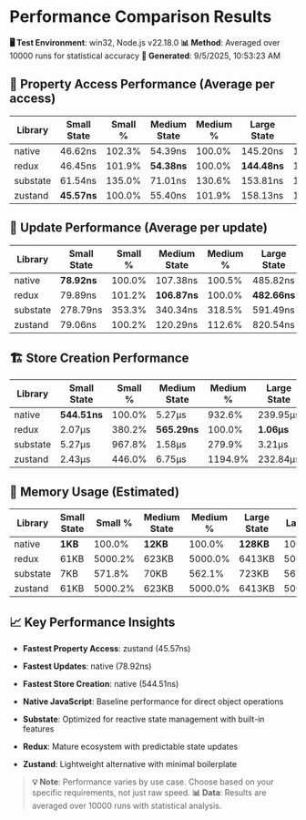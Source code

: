 # Performance Comparison Results

**🖥️ Test Environment**: win32, Node.js v22.18.0
**📊 Method**: Averaged over 10000 runs for statistical accuracy
**📅 Generated**: 9/5/2025, 10:53:23 AM

## 🎯 Property Access Performance (Average per access)

| Library | Small State | Small % | Medium State | Medium % | Large State | Large % |
|---------|-------------|---------|--------------|----------|-------------|---------|
| native | 46.62ns | 102.3% | 54.39ns | 100.0% | 145.20ns | 100.5% |
| redux | 46.45ns | 101.9% | **54.38ns** | 100.0% | **144.48ns** | 100.0% |
| substate | 61.54ns | 135.0% | 71.01ns | 130.6% | 153.81ns | 106.5% |
| zustand | **45.57ns** | 100.0% | 55.40ns | 101.9% | 158.13ns | 109.4% |

## 🔄 Update Performance (Average per update)

| Library | Small State | Small % | Medium State | Medium % | Large State | Large % |
|---------|-------------|---------|--------------|----------|-------------|---------|
| native | **78.92ns** | 100.0% | 107.38ns | 100.5% | 485.82ns | 100.7% |
| redux | 79.89ns | 101.2% | **106.87ns** | 100.0% | **482.66ns** | 100.0% |
| substate | 278.79ns | 353.3% | 340.34ns | 318.5% | 591.49ns | 122.5% |
| zustand | 79.06ns | 100.2% | 120.29ns | 112.6% | 820.54ns | 170.0% |

## 🏗️ Store Creation Performance

| Library | Small State | Small % | Medium State | Medium % | Large State | Large % |
|---------|-------------|---------|--------------|----------|-------------|---------|
| native | **544.51ns** | 100.0% | 5.27μs | 932.6% | 239.95μs | 22634.0% |
| redux | 2.07μs | 380.2% | **565.29ns** | 100.0% | **1.06μs** | 100.0% |
| substate | 5.27μs | 967.8% | 1.58μs | 279.9% | 3.21μs | 303.1% |
| zustand | 2.43μs | 446.0% | 6.75μs | 1194.9% | 232.84μs | 21963.0% |

## 🧠 Memory Usage (Estimated)

| Library | Small State | Small % | Medium State | Medium % | Large State | Large % |
|---------|-------------|---------|--------------|----------|-------------|---------|
| native | **1KB** | 100.0% | **12KB** | 100.0% | **128KB** | 100.0% |
| redux | 61KB | 5000.2% | 623KB | 5000.0% | 6413KB | 5000.0% |
| substate | 7KB | 571.8% | 70KB | 562.1% | 723KB | 563.7% |
| zustand | 61KB | 5000.2% | 623KB | 5000.0% | 6413KB | 5000.0% |

## 📈 Key Performance Insights

- **Fastest Property Access**: zustand (45.57ns)
- **Fastest Updates**: native (78.92ns)
- **Fastest Store Creation**: native (544.51ns)

- **Native JavaScript**: Baseline performance for direct object operations
- **Substate**: Optimized for reactive state management with built-in features
- **Redux**: Mature ecosystem with predictable state updates
- **Zustand**: Lightweight alternative with minimal boilerplate

> **💡 Note**: Performance varies by use case. Choose based on your specific requirements, not just raw speed.
> **📊 Data**: Results are averaged over 10000 runs with statistical analysis.
